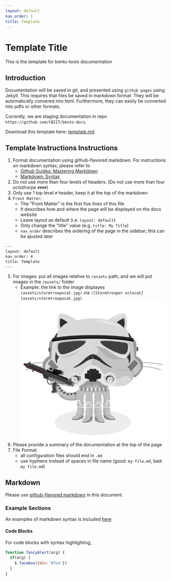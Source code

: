 ```yaml
---
layout: default
nav_order: 1
title: Template
---
```


# Template Title

This is the template for bento-tools documentation

## Introduction
Documentation will be saved in git, and presented using `github pages` using Jekyll. This requires that files be saved in markdown format. They will be automatically convered into html.  Furthermore, they can easily be converted into pdfs or other formats.

Currently, we are staging documentation in repo `https://github.com/CBIIT/bento-docs`.

Download this template here: [template.md](https://github.com/CBIIT/bento-docs/blob/master/template.md)

## Template Instructions Instructions

1. Format documentation using github-flavored markdown. For instructions on markdown syntax, please refer to
    * [Github Guides: Mastering Markdown](https://guides.github.com/features/mastering-markdown/)
    * [Markdown: Syntax](https://daringfireball.net/projects/markdown/syntax)
2. Do not use more than four levels of headers. (Do not use more than four octothorpe `####`)
3. Only use 1 top level `#` header, keep it at the top of the markdown
4. `Front Matter`: 
    * The "Front Matter" is the first five lines of this file
    * It describes how and where the page will be displayed on the docs website
    * Leave layout as default (i.e. `layout: default`)
    * Only change the "title" value (e.g. `title: My Title`)
    * `nav_order` describes the ordering of the page in the sidebar; this can be ajusted later
```
---
layout: default
nav_order: 4
title: Template
---
```
5. For images: put all images relative to `/assets` path, and we will put images in the `/assets/` folder
    * Example: the link to the image displayes `(assets/stormtroopocat.jpg)` via ```![Stormtrooper octocat](assets/stormtroopocat.jpg)``` ![Stormtrooper octocat](assets/stormtroopocat.jpg)
6. Please provide a summary of the documentation at the top of the page
7. File Format:
    * all configuration files should end in `.md`
    * use hyphens instead of spaces in file name (good: `my-file.md`, bad: `my file.md`)


## Markdown
Please use [github-flavored markdown](https://github.github.com/gfm/) in this document.

### Example Sections
An examples of markdown syntax is included [here](https://cbiit.github.io/bento-docs/reference/example)


#### Code Blocks
For code blocks with syntax highlighting, 
```javascript
function fancyAlert(arg) {
  if(arg) {
    $.facebox({div:'#foo'})
  }
}
```


